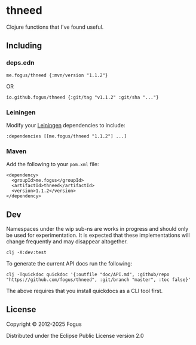 # thneed

Clojure functions that I've found useful.

## Including

### deps.edn

    me.fogus/thneed {:mvn/version "1.1.2"}

OR

    io.github.fogus/thneed {:git/tag "v1.1.2" :git/sha "..."}

### Leiningen

Modify your [Leiningen](http://github.com/technomancy/leiningen) dependencies to include:

    :dependencies [[me.fogus/thneed "1.1.2"] ...]

### Maven

Add the following to your `pom.xml` file:

    <dependency>
      <groupId>me.fogus</groupId>
      <artifactId>thneed</artifactId>
      <version>1.1.2</version>
    </dependency>

## Dev

Namespaces under the wip sub-ns are works in progress and should only be used for experimentation. It is expected that these implementations will change frequently and may disappear altogether.

    clj -X:dev:test

To generate the current API docs run the following:

    clj -Tquickdoc quickdoc '{:outfile "doc/API.md", :github/repo "https://github.com/fogus/thneed", :git/branch "master", :toc false}'

The above requires that you install quickdocs as a CLI tool first.

## License

Copyright © 2012-2025 Fogus

Distributed under the Eclipse Public License version 2.0
